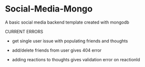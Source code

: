 # Social-Media-Mongo
A basic social media backend template created with mongodb


CURRENT ERRORS

- get single user
    issue with populating friends and thoughts

- add/delete friends from user
    gives 404 error

- adding reactions to thoughts
    gives validation error on reactionId